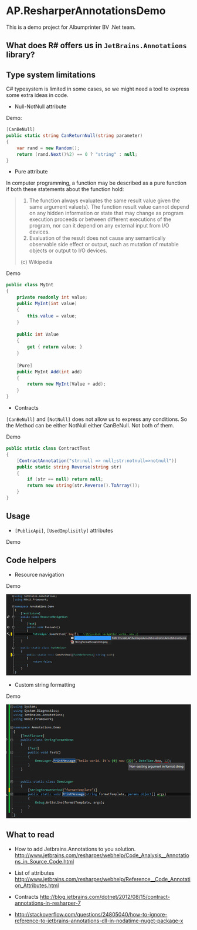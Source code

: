 AP.ResharperAnnotationsDemo
===========================

This is a demo project for Albumprinter BV .Net team.


What does R# offers us in ```JetBrains.Annotations``` library?
--------------------------------------------------------


Type system limitations
--------------------

C# typesystem is limited in some cases, so we might need a tool to express some extra ideas in code.

* Null-NotNull attribute

Demo:

```csharp
[CanBeNull]
public static string CanReturnNull(string parameter)
{
	var rand = new Random();
    return (rand.Next()%2) == 0 ? "string" : null;
}
```


* Pure attribute

In computer programming, a function may be described as a pure function if both these statements about the function hold:
> 1. The function always evaluates the same result value given the same argument value(s). The function result value cannot depend on any hidden information or state that may change as program execution proceeds or between different executions of the program, nor can it depend on any external input from I/O devices.
> 2. Evaluation of the result does not cause any semantically observable side effect or output, such as mutation of mutable objects or output to I/O devices.
> 
>(c) Wikipedia

Demo

```csharp
public class MyInt
{
	private readonly int value;
	public MyInt(int value)
    {
    	this.value = value;
    }

    public int Value
    {
        get { return value; }
    }
        
    [Pure]
    public MyInt Add(int add)
    {
        return new MyInt(Value + add);
    }
}
```

* Contracts

```[CanBeNull]``` and ```[NotNull]``` does not allow us to express any conditions. So the Method can be either NotNull either CanBeNull. Not both of them.


Demo

```csharp
public static class ContractTest
{
    [ContractAnnotation("str:null => null;str:notnull=>notnull")]
    public static string Reverse(string str)
    {
        if (str == null) return null;
   		return new string(str.Reverse().ToArray());
    }
}
```





Usage
-----

* ```[PublicApi]```, ```[UsedImplisitly]``` attributes
 
Demo


Code helpers
------------

* Resource navigation

Demo 

![1]

* Custom string formatting

Demo

![2]

What to read
------------

* How to add Jetbrains.Annotations to you solution.
http://www.jetbrains.com/resharper/webhelp/Code_Analysis__Annotations_in_Source_Code.html
* List of attributes 
http://www.jetbrains.com/resharper/webhelp/Reference__Code_Annotation_Attributes.html

* Contracts http://blog.jetbrains.com/dotnet/2012/08/15/contract-annotations-in-resharper-7
* http://stackoverflow.com/questions/24805040/how-to-ignore-reference-to-jetbrains-annotations-dll-in-nodatime-nuget-package-x




[1]: https://raw.githubusercontent.com/asizikov/AP.ResharperAnnotationsDemo/master/Annotations.Demo/Img/PathReferenceScreenshot.png
[2]: https://raw.githubusercontent.com/asizikov/AP.ResharperAnnotationsDemo/master/Annotations.Demo/Img/StringFormatScreenshot.png
